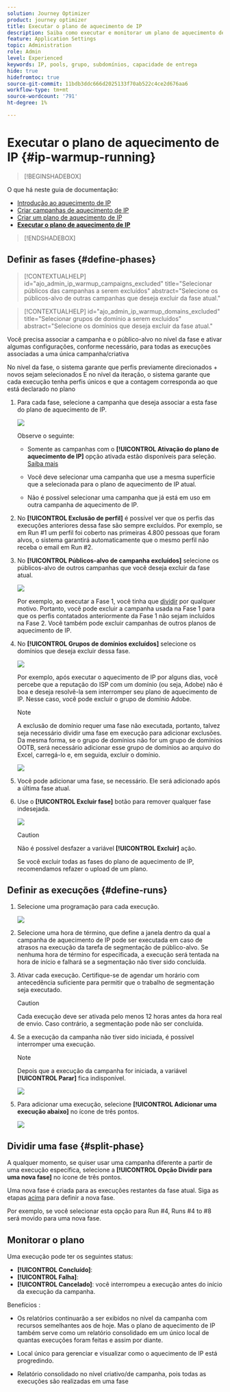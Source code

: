 ```yaml
---
solution: Journey Optimizer
product: journey optimizer
title: Executar o plano de aquecimento de IP
description: Saiba como executar e monitorar um plano de aquecimento de IP
feature: Application Settings
topic: Administration
role: Admin
level: Experienced
keywords: IP, pools, grupo, subdomínios, capacidade de entrega
hide: true
hidefromtoc: true
source-git-commit: 11bdb3ddc666d2025133f70ab522c4ce2d676aa6
workflow-type: tm+mt
source-wordcount: '791'
ht-degree: 1%

---
```


# Executar o plano de aquecimento de IP {#ip-warmup-running}

>[!BEGINSHADEBOX]

O que há neste guia de documentação:

* [Introdução ao aquecimento de IP](ip-warmup-gs.md)
* [Criar campanhas de aquecimento de IP](ip-warmup-campaign.md)
* [Criar um plano de aquecimento de IP](ip-warmup-plan.md)
* **[Executar o plano de aquecimento de IP](ip-warmup-running.md)**

>[!ENDSHADEBOX]

## Definir as fases {#define-phases}

>[!CONTEXTUALHELP]
>id="ajo_admin_ip_warmup_campaigns_excluded"
>title="Selecionar públicos das campanhas a serem excluídos"
>abstract="Selecione os públicos-alvo de outras campanhas que deseja excluir da fase atual."

>[!CONTEXTUALHELP]
>id="ajo_admin_ip_warmup_domains_excluded"
>title="Selecionar grupos de domínio a serem excluídos"
>abstract="Selecione os domínios que deseja excluir da fase atual."

Você precisa associar a campanha e o público-alvo no nível da fase e ativar algumas configurações, conforme necessário, para todas as execuções associadas a uma única campanha/criativa

No nível da fase, o sistema garante que perfis previamente direcionados + novos sejam selecionados E no nível da iteração, o sistema garante que cada execução tenha perfis únicos e que a contagem corresponda ao que está declarado no plano

1. Para cada fase, selecione a campanha que deseja associar a esta fase do plano de aquecimento de IP.

   ![](assets/ip-warmup-plan-select-campaign.png)

   Observe o seguinte:

   * Somente as campanhas com o **[!UICONTROL Ativação do plano de aquecimento de IP]** opção ativada <!--and live?--> estão disponíveis para seleção. [Saiba mais](#create-ip-warmup-campaign)

   * Você deve selecionar uma campanha que use a mesma superfície que a selecionada para o plano de aquecimento de IP atual.

   * Não é possível selecionar uma campanha que já está em uso em outra campanha de aquecimento de IP.

1. No **[!UICONTROL Exclusão de perfil]** é possível ver que os perfis das execuções anteriores dessa fase são sempre excluídos. Por exemplo, se em Run #1 um perfil foi coberto nas primeiras 4.800 pessoas que foram alvos, o sistema garantirá automaticamente que o mesmo perfil não receba o email em Run #2.

1. No **[!UICONTROL Públicos-alvo de campanha excluídos]** selecione os públicos-alvo de outros <!--executed/live?-->campanhas que você deseja excluir da fase atual.

   ![](assets/ip-warmup-plan-exclude-campaigns.png)

   Por exemplo, ao executar a Fase 1, você tinha que [dividir](#split-phase) por qualquer motivo. Portanto, você pode excluir a campanha usada na Fase 1 para que os perfis contatados anteriormente da Fase 1 não sejam incluídos na Fase 2. Você também pode excluir campanhas de outros planos de aquecimento de IP.

1. No **[!UICONTROL Grupos de domínios excluídos]** selecione os domínios que deseja excluir dessa fase.

   ![](assets/ip-warmup-plan-exclude-domains.png)

   Por exemplo, após executar o aquecimento de IP por alguns dias, você percebe que a reputação do ISP com um domínio (ou seja, Adobe) não é boa e deseja resolvê-la sem interromper seu plano de aquecimento de IP. Nesse caso, você pode excluir o grupo de domínio Adobe.

   >[!NOTE]
   >
   >A exclusão de domínio requer uma fase não executada, portanto, talvez seja necessário dividir uma fase em execução para adicionar exclusões. Da mesma forma, se o grupo de domínios não for um grupo de domínios OOTB, será necessário adicionar esse grupo de domínios ao arquivo do Excel, carregá-lo e, em seguida, excluir o domínio.

   ![](assets/ip-warmup-plan-phase-1.png)

1. Você pode adicionar uma fase, se necessário. Ele será adicionado após a última fase atual.

1. Use o **[!UICONTROL Excluir fase]** botão para remover qualquer fase indesejada.

   ![](assets/ip-warmup-plan-add-delete-phases.png)

   >[!CAUTION]
   >
   >Não é possível desfazer a variável **[!UICONTROL Excluir]** ação.
   >
   >Se você excluir todas as fases do plano de aquecimento de IP, recomendamos refazer o upload de um plano.

## Definir as execuções {#define-runs}

1. Selecione uma programação para cada execução. <!--which is actually a window of opportunity. meaning? how many hours? shall we specify that to clarify?-->

   ![](assets/ip-warmup-plan-send-time.png)

1. Selecione uma hora de término, que define a janela dentro da qual a campanha de aquecimento de IP pode ser executada em caso de atrasos na execução da tarefa de segmentação de público-alvo. Se nenhuma hora de término for especificada, a execução será tentada na hora de início e falhará se a segmentação não tiver sido concluída.

1. Ativar cada execução. Certifique-se de agendar um horário com antecedência suficiente para permitir que o trabalho de segmentação seja executado. <!--explain how you can evaluate a proper time-->

   >[!CAUTION]
   >
   >Cada execução deve ser ativada pelo menos 12 horas antes da hora real de envio. Caso contrário, a segmentação pode não ser concluída. <!--How do you know when segmentation is complete? Is there a way to prevent user from scheduling less than 12 hours before the segmentation job?-->

   <!--Sart to execute on every day basis by simply clicking the play button > for each run? do you have to come back every day to activate each run? or can you schedule them one after the other?)-->

1. Se a execução da campanha não tiver sido iniciada, é possível interromper uma execução.<!--why?-->

   >[!NOTE]
   >
   >Depois que a execução da campanha for iniciada, a variável **[!UICONTROL Parar]** fica indisponível. <!--TBC in UI-->

   ![](assets/ip-warmup-plan-stop-run.png)

1. Para adicionar uma execução, selecione **[!UICONTROL Adicionar uma execução abaixo]** no ícone de três pontos.

   ![](assets/ip-warmup-plan-run-more-actions.png)

## Dividir uma fase {#split-phase}

A qualquer momento, se quiser usar uma campanha diferente a partir de uma execução específica, selecione a **[!UICONTROL Opção Dividir para uma nova fase]** no ícone de três pontos.

Uma nova fase é criada para as execuções restantes da fase atual. Siga as etapas [acima](#define-phases) para definir a nova fase.

Por exemplo, se você selecionar esta opção para Run #4, Runs #4 to #8 será movido para uma nova fase.

<!--
You don't have to decide the campaign upfront. You can do a split later. It's a work in progress plan: you activate one run at a time with a campaign and you always have the flexibility to modify it while working on it.

But need to explain in which case you want to modify campaigns, provide examples
-->

## Monitorar o plano

Uma execução pode ter os seguintes status<!--TBC with Medha-->:

* **[!UICONTROL Concluído]**:
* **[!UICONTROL Falha]**:
* **[!UICONTROL Cancelado]**: você interrompeu a execução antes do início da execução da campanha.

Benefícios :

* Os relatórios continuarão a ser exibidos no nível da campanha com recursos semelhantes aos de hoje. Mas o plano de aquecimento de IP também serve como um relatório consolidado em um único local de quantas execuções foram feitas e assim por diante.

* Local único para gerenciar e visualizar como o aquecimento de IP está progredindo.

* Relatório consolidado no nível criativo/de campanha, pois todas as execuções são realizadas em uma fase